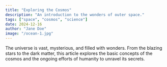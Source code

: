 ```yaml
---
title: "Exploring the Cosmos"
description: "An introduction to the wonders of outer space."
tags: ["space", "cosmos", "science"]
date: 2024-12-16
author: "Jane Doe"
image: "/ocean-1.jpg"
---
```

The universe is vast, mysterious, and filled with wonders. From the blazing stars to the dark matter, this article explores the basic concepts of the cosmos and the ongoing efforts of humanity to unravel its secrets.